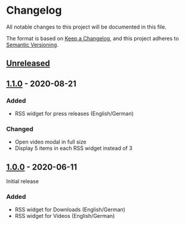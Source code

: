 # Changelog
All notable changes to this project will be documented in this file.

The format is based on [Keep a Changelog](https://keepachangelog.com/en/1.0.0/),
and this project adheres to [Semantic Versioning](https://semver.org/spec/v2.0.0.html).

## [Unreleased]

## [1.1.0] - 2020-08-21

### Added
- RSS widget for press releases (English/German)

### Changed

- Open video modal in full size
- Display 5 items in each RSS widget instead of 3

## [1.0.0] - 2020-06-11

Initial release

### Added
- RSS widget for Downloads (English/German)
- RSS widget for Videos (English/German)


[Unreleased]: https://github.com/brotkrueml/typo3-jobrouter-rss-widgets/compare/v1.1.0...HEAD
[1.1.0]: https://github.com/brotkrueml/typo3-jobrouter-rss-widgets/compare/v1.0.0...v1.1.0
[1.0.0]: https://github.com/brotkrueml/typo3-jobrouter-rss-widgets/releases/tag/v1.0.0
